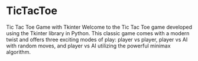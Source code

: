 # TicTacToe
Tic Tac Toe Game with Tkinter Welcome to the Tic Tac Toe game developed using the Tkinter library in Python. This classic game comes with a modern twist and offers three exciting modes of play: player vs player, player vs AI with random moves, and player vs AI utilizing the powerful minimax algorithm.
